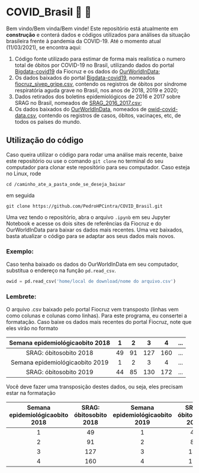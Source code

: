 # COVID_Brasil :space_invader: :microscope:

Bem vindo/Bem vinda/Bem vinde! Este repositório está atualmente em **construção** e conterá dados e códigos utilizados para análises da situação brasileira frente à pandemia da COVID-19. Até o momento atual (11/03/2021), se encontra aqui:

1. Código fonte utilizado para estimar de forma mais realística o numero total de óbitos por COVID-19 no Brasil, utilizando dados do portal [Bigdata-covid19](https://bigdata-covid19.icict.fiocruz.br/) da Fiocruz e os dados do [OurWorldInData](https://ourworldindata.org/coronavirus);
2. Os dados baixados do portal [Bigdata-covid19](https://bigdata-covid19.icict.fiocruz.br/), nomeados [fiocruz_sivep_gripe.csv](https://github.com/PedroHPCintra/COVID_Brasil/blob/main/fiocruz_sivep_gripe.csv), contendo os registros de óbitos por síndrome respiratória aguda grave no Brasil, nos anos de 2018, 2019 e 2020;
3. Dados retirados dos boletins epidemiológicos de 2016 e 2017 sobre SRAG no Brasil, nomeados de [SRAG_2016_2017.csv](https://github.com/PedroHPCintra/COVID_Brasil/blob/main/SRAG_2016_2017.csv);
4. Os dados baixados do [OurWorldInData](https://ourworldindata.org/coronavirus), nomeados de [owid-covid-data.csv](https://github.com/PedroHPCintra/COVID_Brasil/blob/main/owid-covid-data.csv), contendo os registros de casos, óbitos, vacinaçes, etc, de todos os países do mundo.

## Utilização do código

Caso queira utilizar o código para rodar uma análise mais recente, baixe este repositório ou use o comando ```git clone``` no terminal do seu computador para clonar este repositório para seu computador. Caso esteja no Linux, rode
```
cd /caminho_ate_a_pasta_onde_se_deseja_baixar
```
em seguida
```
git clone https://github.com/PedroHPCintra/COVID_Brasil.git
```
Uma vez tendo o  repositório, abra o arquivo ```.ipynb``` em seu Jupyter Notebook e acesse os dois sites de referências da Fiocruz e do OurWorldInData para baixar os dados mais recentes. Uma vez baixados, basta atualizar o código para se adaptar aos seus dados mais novos.

### Exemplo:
Caso tenha baixado os dados do OurWorldInData em seu computador, substitua o endereço na função ```pd.read_csv```.
```python
owid = pd.read_csv('home/local de download/nome do arquivo.csv')
```

### Lembrete:
O arquivo .csv baixado pelo portal Fiocruz vem transposto (linhas vem como colunas e colunas como linhas). Para este programa, eu consertei a formatação. Caso baixe os dados mais recentes do portal Fiocruz, note que eles virão no formato

|Semana epidemiológicaobito 2018|1|2|3|4|...|
|:-----------------------------:|:--:|:--:|:--:|:--:|:--:|
|SRAG: óbitosobito 2018|49|91|127|160|...|
|Semana epidemiológicaobito 2019|1|2|3|4|...|
|SRAG: óbitosobito 2019|44|85|130|172|...|

Você deve fazer uma transposição destes dados, ou seja, eles precisam estar na formatação

|Semana epidemiológicaobito 2018|SRAG: óbitosobito 2018|Semana epidemiológicaobito 2019|SRAG: óbitosobito 2019|...|
|:-----------------------------:|:--------------------:|:-----------------------------:|:--------------------:|:--:|
| 1 | 49 | 1 | 44 | ... |
| 2 | 91 | 2 | 85 | ... |
| 3 | 127 | 3 | 130 | ... |
| 4 | 160 | 4 | 172 | ... |
